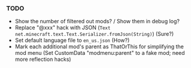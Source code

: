 ### TODO

- Show the number of filtered out mods? / Show them in debug log?
- Replace "@xxx" hack with JSON (`Text net.minecraft.text.Text.Serializer.fromJson(String)`) (Sure?)
- Set default language file to `en_us.json` (How?)
- Mark each additional mod's parent as ThatOrThis for simplifying the mod menu (Set CustomData "modmenu:parent" to a fake mod; need more reflection hacks)

[modmenu_parent]: https://github.com/TerraformersMC/ModMenu/wiki/API#parents
[modmenu_read_routine]: https://github.com/TerraformersMC/ModMenu/blob/v1.16.8/src/main/java/com/terraformersmc/modmenu/util/mod/fabric/FabricMod.java#L45-L85

